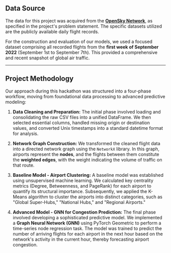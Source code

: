 ## Data Source

The data for this project was acquired from the **[OpenSky Network](https://www.google.com/search?q=https://opensky-network.org/datasets/traffic/)**, as specified in the project's problem statement. The specific datasets utilized are the publicly available daily flight records.

For the construction and evaluation of our models, we used a focused dataset comprising all recorded flights from the **first week of September 2022** (September 1st to September 7th). This provided a comprehensive and recent snapshot of global air traffic.

-----

## Project Methodology

Our approach during this hackathon was structured into a four-phase workflow, moving from foundational data processing to advanced predictive modeling:

1.  **Data Cleaning and Preparation:** The initial phase involved loading and consolidating the raw CSV files into a unified DataFrame. We then selected essential columns, handled missing origin or destination values, and converted Unix timestamps into a standard datetime format for analysis.

2.  **Network Graph Construction:** We transformed the cleaned flight data into a directed network graph using the `NetworkX` library. In this graph, airports represent the **nodes**, and the flights between them constitute the **weighted edges**, with the weight indicating the volume of traffic on that route.

3.  **Baseline Model - Airport Clustering:** A baseline model was established using unsupervised machine learning. We calculated key centrality metrics (Degree, Betweenness, and PageRank) for each airport to quantify its structural importance. Subsequently, we applied the K-Means algorithm to cluster the airports into distinct categories, such as "Global Super-Hubs," "National Hubs," and "Regional Airports."

4.  **Advanced Model - GNN for Congestion Prediction:** The final phase involved developing a sophisticated predictive model. We implemented a **Graph Neural Network (GNN)** using PyTorch Geometric to perform a time-series node regression task. The model was trained to predict the number of arriving flights for each airport in the next hour based on the network's activity in the current hour, thereby forecasting airport congestion.
